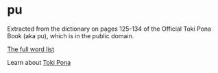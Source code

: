 # pu

Extracted from the dictionary on pages 125-134 of the Official Toki Pona Book (aka pu), which is in the public domain.

[The full word list](https://github.com/janpona/pu/blob/205d059e02abf01ced7d4712b3dc4ebf1bd6b2cd/pu.csv)

Learn about [Toki Pona](http://tokipona.org)
